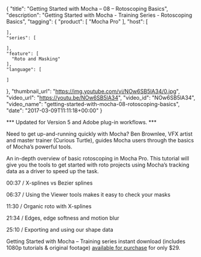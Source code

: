 {
  "title": "Getting Started with Mocha – 08 – Rotoscoping Basics",
  "description": "Getting Started with Mocha - Training Series - Rotoscoping Basics",
  "tagging": {
    "product": [
      "Mocha Pro"
    ],
    "host": [

    ],
    "series": [

    ],
    "feature": [
      "Roto and Masking"
    ],
    "language": [

    ]
  },
  "thumbnail_url": "https://img.youtube.com/vi/NOw6SB5lA34/0.jpg",
  "video_url": "https://youtu.be/NOw6SB5lA34",
  "video_id": "NOw6SB5lA34",
  "video_name": "getting-started-with-mocha-08-rotoscoping-basics",
  "date": "2017-03-09T11:11:18+00:00"
}

*** Updated for Version 5 and Adobe plug-in workflows. ***

Need to get up-and-running quickly with Mocha? Ben Brownlee, VFX artist and master trainer (Curious Turtle), guides Mocha users through the basics of Mocha’s powerful tools.

An in-depth overview of basic rotoscoping in Mocha Pro. This tutorial will give you the tools to get started with roto projects using Mocha’s tracking data as a driver to speed up the task.

00:37 / X-splines vs Bezier splines

06:37 / Using the Viewer tools makes it easy to check your masks

11:30 / Organic roto with X-splines

21:34 / Edges, edge softness and motion blur

25:10 / Exporting and using our shape data

Getting Started with Mocha – Training series instant download (includes 1080p tutorials & original footage) [available for purchase](/store/?product=getting-started-with-Mocha-pro) for only $29.
